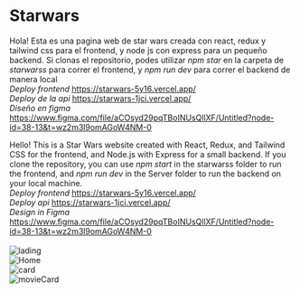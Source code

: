 # Starwars

 Hola! Esta es una pagina web de star wars creada con react, redux y tailwind css para el frontend, y node js con express para un pequeño backend. Si clonas el repositorio, podes utilizar *npm star* en la carpeta de *starwarss* para correr el frontend, y *npm run dev* para correr el backend de manera local 
 <br/>
 *Deploy frontend* https://starwars-5y16.vercel.app/
 <br/>
 *Deploy de la api* https://starwars-1jci.vercel.app/
 <br/>
 *Diseño en figma* https://www.figma.com/file/aCOsyd29pqTBoINUsQllXF/Untitled?node-id=38-13&t=wz2m3l9omAGoW4NM-0
 <br/>
 
 
 Hello! This is a Star Wars website created with React, Redux, and Tailwind CSS for the frontend, and Node.js with Express for a small backend. If you clone the repository, you can use *npm start* in the starwarss folder to run the frontend, and *npm run dev* in the Server folder to run the backend on your local machine.
 <br/>
 *Deploy frontend* https://starwars-5y16.vercel.app/
 <br/>
 *Deploy api* https://starwars-1jci.vercel.app/
 <br/>
 *Design in Figma* https://www.figma.com/file/aCOsyd29pqTBoINUsQllXF/Untitled?node-id=38-13&t=wz2m3l9omAGoW4NM-0
 <br/>
 <br/>
<img src="https://user-images.githubusercontent.com/98859499/233303915-8a5f13d5-8dc0-4cf9-8329-6b0bd0407e4b.png" alt='lading'/>
<br/>
<img src="https://user-images.githubusercontent.com/98859499/233303683-572cfe24-e725-4d58-b27c-ea688ac12d91.png" alt='Home'/>
<br/>
<img src="https://user-images.githubusercontent.com/98859499/233303837-01402aad-a368-4386-846f-98241cfd22ee.png" alt='card'/>
<br/>
<img src="https://user-images.githubusercontent.com/98859499/233304562-b2b0af39-1e32-483e-9dc4-24c944c3029a.png" alt='movieCard'/>


 


